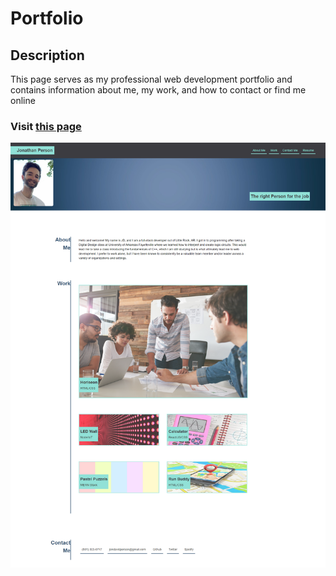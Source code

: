 # Portfolio

## Description

This page serves as my professional web development portfolio and contains information about me, my work, and how to contact or find me online

### Visit [this page](https://jdperson.github.io/)

![portfolio screenshot](./assets/images/screenshot.png)
